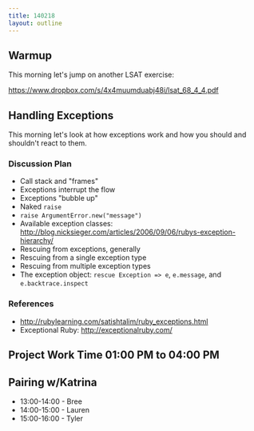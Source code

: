 ```yaml
---
title: 140218
layout: outline
---
```


## Warmup

This morning let's jump on another LSAT exercise:

https://www.dropbox.com/s/4x4muumduabj48i/lsat_68_4_4.pdf

## Handling Exceptions

This morning let's look at how exceptions work and how you should and shouldn't react to them.

### Discussion Plan

* Call stack and "frames"
* Exceptions interrupt the flow
* Exceptions "bubble up"
* Naked `raise`
* `raise ArgumentError.new("message")`
* Available exception classes: http://blog.nicksieger.com/articles/2006/09/06/rubys-exception-hierarchy/
* Rescuing from exceptions, generally
* Rescuing from a single exception type
* Rescuing from multiple exception types
* The exception object: `rescue Exception => e`, `e.message`, and `e.backtrace.inspect`

### References

* http://rubylearning.com/satishtalim/ruby_exceptions.html
* Exceptional Ruby: http://exceptionalruby.com/

## Project Work Time 01:00 PM to 04:00 PM 

## Pairing w/Katrina

* 13:00-14:00 - Bree
* 14:00-15:00 - Lauren
* 15:00-16:00 - Tyler